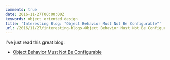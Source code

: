 ```yaml
---
comments: true
date: 2016-11-27T00:00:00Z
keywords: object oriented design
title: 'Interesting Blog: "Object Behavior Must Not Be Configurable"'
url: /2016/11/27/interesting-blogs-Object Behavior Must Not Be Configurable/
---
```


I've just read this great blog:

- [Object Behavior Must Not Be Configurable](http://www.yegor256.com/2016/04/19/object-must-not-be-configurable.html)


